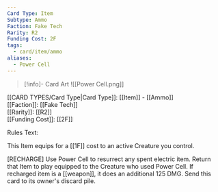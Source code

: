 ```yaml
---
Card Type: Item
Subtype: Ammo
Faction: Fake Tech
Rarity: R2
Funding Cost: 2F
tags:
  - card/item/ammo
aliases:
  - Power Cell
---
```

> [!info]- Card Art
> ![[Power Cell.png]]

[[CARD TYPES/Card Type|Card Type]]: [[Item]] - [[Ammo]]  
[[Faction]]: [[Fake Tech]]  
[[Rarity]]: [[R2]]  
[[Funding Cost]]: [[2F]]  

Rules Text:  

This Item equips for a [[1F]] cost to an active Creature you control.  

[RECHARGE] Use Power Cell to resurrect any spent electric item.
Return that Item to play equipped to the Creature who used Power Cell.
If recharged item is a [[weapon]], it does an additional 125 DMG.
Send this card to its owner's discard pile.  